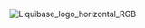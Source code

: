 


![Liquibase_logo_horizontal_RGB](https://user-images.githubusercontent.com/51350594/95613373-7acb9a80-0a2a-11eb-84ff-1cc0c808c1b1.png)